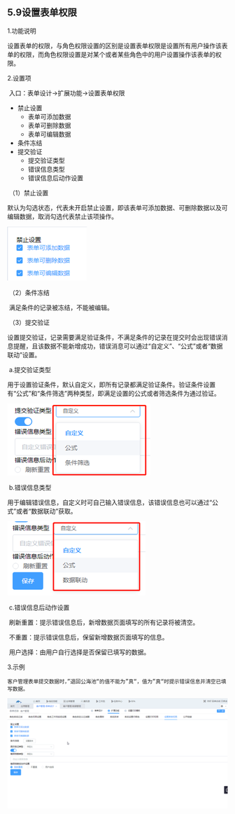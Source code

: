 ## 5.9设置表单权限

1.功能说明

​	设置表单的权限，与角色权限设置的区别是设置表单权限是设置所有用户操作该表单的权限，而角色权限设置是对某个或者某些角色中的用户设置操作该表单的权限。

2.设置项

​	入口：表单设计→扩展功能→设置表单权限

* 禁止设置
  * 表单可添加数据
  * 表单可删除数据
  * 表单可编辑数据
* 条件冻结
* 提交验证
  * 提交验证类型
  * 错误信息类型
  * 错误信息后动作设置

​	（1）禁止设置

​		默认为勾选状态，代表未开启禁止设置，即该表单可添加数据、可删除数据以及可编辑数据，取消勾选代表禁止该项操作。

![form-quanxian1](./image/extensions/form-quanxian/form-quanxian1.png)

​	（2）条件冻结

​		满足条件的记录被冻结，不能被编辑。

​	（3）提交验证

​		设置提交验证，记录需要满足验证条件，不满足条件的记录在提交时会出现错误消息提醒，且该数据不能新增成功，错误消息可以通过“自定义”、“公式”或者“数据联动”设置。

​		a.提交验证类型

​			用于设置验证条件，默认自定义，即所有记录都满足验证条件。验证条件设置有“公式”和“条件筛选”两种类型，即满足设置的公式或者筛选条件为通过验证。

![form-quanxian2](./image/extensions/form-quanxian/form-quanxian2.png)

​		b.错误信息类型

​			用于编辑错误信息，自定义时可自己输入错误信息，该错误信息也可以通过“公式”或者“数据联动”获取。

![form-quanxian3](./image/extensions/form-quanxian/form-quanxian3.png)

​		c.错误信息后动作设置

​			刷新重置：提示错误信息后，新增数据页面填写的所有记录将被清空。

​			不重置：提示错误信息后，保留新增数据页面填写的信息。

​			用户选择：由用户自行选择是否保留已填写的数据。

3.示例

 	客户管理表单提交数据时，”退回公海池“的值不能为”真“，值为”真“时提示错误信息并清空已填写数据。

![form-quanxian4](./image/extensions/form-quanxian/form-quanxian4.gif)